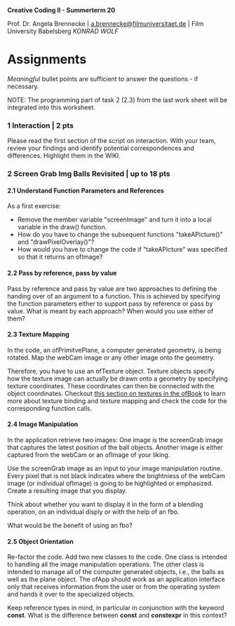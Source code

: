 <!-- ---  
title: Creative Coding II
author: Angela Brennecke
affiliation: Film University Babelsberg KONRAD WOLF
date: Summer term 20
---   -->
**Creative Coding II - Summerterm 20**

Prof. Dr. Angela Brennecke | a.brennecke@filmuniversitaet.de | Film University Babelsberg *KONRAD WOLF*


# Assignments

_Meaningful_ bullet points are sufficient to answer the questions - if necessary.

NOTE: The programming part of task 2 (2.3) from the last work sheet will be integrated into this worksheet.

### 1 Interaction | 2 pts

Please read the first section of the script on interaction. With your team, review your findings and identify potential correspondences and differences. Highlight them in the WIKI.

### 2 Screen Grab Img Balls Revisited | up to 18 pts

#### 2.1 Understand Function Parameters and References

As a first exercise:

- Remove the member variable "screenImage" and turn it into a local variable in the draw() function.
- How do you have to change the subsequent functions "takeAPicture()" and "drawPixelOverlay()"?
- How would you have to change the code if "takeAPicture" was specified so that it returns an ofImage?

#### 2.2 Pass by reference, pass by value

Pass by reference and pass by value are two approaches to defining the handing over of an argument to a function. This is achieved by specifying the function parameters either to support pass by reference or pass by value. What is meant by each approach? When would you use either of them?

#### 2.3 Texture Mapping

In the code, an ofPrimitvePlane, a computer generated geometry, is being rotated. Map the webCam image or any other image onto the geometry. 

Therefore, you have to use an ofTexture object. Texture objects specify how the texture image can actually be drawn onto a geometry by specifying texture coordinates. These coordinates can then be connected with the object coordinates. Checkout [this section on textures in the ofBook](https://openframeworks.cc/ofBook/chapters/openGL.html#textures) to learn more about texture binding and texture mapping and check the code for the corresponding function calls.

#### 2.4 Image Manipulation

In the application retrieve two images: One image is the screenGrab image that captures the latest position of the ball objects. Another image is either captured from the webCam or an ofImage of your liking. 

Use the screenGrab image as an input to your image manipulation routine. Every pixel that is not black indicates where the brightniess of the webCam image (or individual ofImage) is going to be highlighted or emphasized. Create a resulting image that you display. 

Think about whether you want to display it in the form of a blending operation, on an individual disply or with the help of an fbo.

What would be the benefit of using an fbo?

#### 2.5 Object Orientation

Re-factor the code. Add two new classes to the code. One class is intended to handling all the image manipulation operations. The other class is intended to manage all of the computer generated objects, i.e., the balls as well as the plane object. The ofApp should work as an application interface only that receives information from the user or from the operating system and hands it over to the specialized objects.

Keep reference types in mind, in particular in conjunction with the keyword **const**. What is the difference between **const** and **constexpr** in this context?
